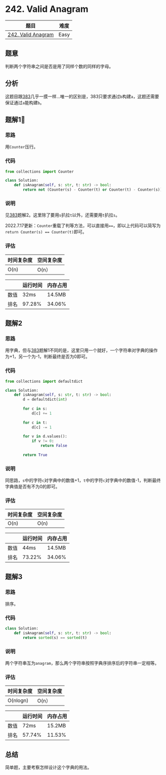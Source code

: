 # 242. Valid Anagram

| 题目 | 难度 |
| ---- | ---- |
| [242. Valid Anagram](https://leetcode.com/problems/valid-anagram/) | Easy |

## 题意

判断两个字符串之间是否是用了同样个数的同样的字母。

## 分析

这题目跟[383](383.md)几乎一摸一样...唯一的区别是，383只要求通过`b`构建`a`，这题还需要保证通过`a`能构建`b`。

## 题解1🐲

### 思路

用`Counter`压行。

### 代码

```python
from collections import Counter

class Solution:
    def isAnagram(self, s: str, t: str) -> bool:
        return not (Counter(s) - Counter(t) or Counter(t) - Counter(s))
```

### 说明

见[383](383.md)题解2。这里除了要用`s`扒拉`t`以外，还需要用`t`扒拉`s`。

2022.7.17更新：`Counter`重载了判等方法，可以直接用`==`，即以上代码可以简写为`return Counter(s) == Counter(t)`即可。

### 评估

| 时间复杂度 | 空间复杂度 |
| ---- | ---- |
| O(n) | O(n） |

| | 运行时间 | 内存占用 |
| ---- | ---- | ---- |
| 数值 | 32ms | 14.5MB |
| 排名 | 97.28% | 34.06% |

## 题解2

### 思路

用字典，但与[383](383.md)题解1不同的是，这里只用一个就好，一个字符串对字典的操作为+1，另一个为-1，判断最终是否为0即可。

### 代码

```python
from collections import defaultdict

class Solution:
    def isAnagram(self, s: str, t: str) -> bool:
        d = defaultdict(int)
        
        for c in s:
            d[c] += 1
        
        for c in t:
            d[c] -= 1
        
        for v in d.values():
            if v != 0:
                return False
        
        return True
```

### 说明

同思路，`s`中的字符`c`对字典中的数值+1，`t`中的字符`c`对字典中的数值-1，判断最终字典值是否有不为0的即可。

### 评估

| 时间复杂度 | 空间复杂度 |
| ---- | ---- |
| O(n) | O(n) |

| | 运行时间 | 内存占用 |
| ---- | ---- | ---- |
| 数值 | 44ms | 14.5MB |
| 排名 | 73.22% | 34.06% |

## 题解3

### 思路

排序。

### 代码

```python
class Solution:
    def isAnagram(self, s: str, t: str) -> bool:
        return sorted(s) == sorted(t)
```

### 说明

两个字符串互为`anagram`，那么两个字符串按照字典序排序后的字符串一定相等。

### 评估

| 时间复杂度 | 空间复杂度 |
| ---- | ---- |
| O(nlogn) | O(n） |

| | 运行时间 | 内存占用 |
| ---- | ---- | ---- |
| 数值 | 72ms | 15.2MB |
| 排名 | 57.74% | 11.53% |


## 总结

简单题，主要考察怎样设计这个字典的用法。
